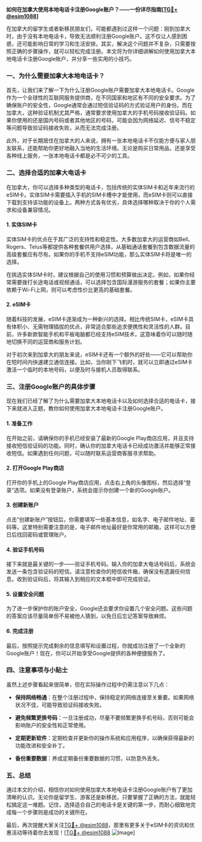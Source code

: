 **如何在加拿大使用本地电话卡注册Google账户？——一份详尽指南[[TG💪+ @esim1088](https://t.me/s/esim1088)]**

在加拿大的留学生或者新移民朋友们，可能都遇到过这样一个问题：刚到加拿大时，由于没有本地电话卡，导致无法顺利注册Google账户。这不仅让人感到困惑，还可能影响日常的学习和生活安排。其实，解决这个问题并不复杂，只需要按照正确的步骤操作，就可以轻松完成注册。本文将为你详细讲解如何使用加拿大本地电话卡注册Google账户，并分享一些实用的小技巧。

### 一、为什么需要加拿大本地电话卡？

首先，让我们来了解一下为什么注册Google账户需要加拿大本地电话卡。Google作为一个全球性的互联网服务提供商，在不同国家和地区有不同的安全要求。为了确保账户的安全性，Google通常会通过短信验证码的方式验证用户的身份。而在加拿大，这种验证机制尤其严格，通常要求使用加拿大的手机号码接收验证码。如果你使用的还是国内号码或者其他地区的号码，可能会因为网络延迟、信号不稳定等问题导致验证码接收失败，从而无法完成注册。

此外，对于长期居住在加拿大的人来说，拥有一张本地电话卡不仅能方便与家人朋友联系，还能帮助你更好地融入当地的生活环境。无论是购买日常用品，还是享受各种线上服务，一张本地电话卡都是必不可少的工具。

### 二、选择合适的加拿大电话卡

在加拿大，你可以选择多种类型的电话卡，包括传统的实体SIM卡和近年来流行的eSIM卡。实体SIM卡需要插入手机的SIM卡槽中才能使用，而eSIM卡则可以直接下载到支持该功能的设备上。两种方式各有优劣，具体选择哪种取决于你的个人需求和设备兼容情况。

#### 1. 实体SIM卡

实体SIM卡的优点在于其广泛的支持性和稳定性。大多数加拿大的运营商如Bell、Rogers、Telus等都提供各种套餐供用户选择，从基础通话套餐到包含数据流量的高级套餐应有尽有。如果你的手机不支持eSIM功能，那么实体SIM卡将是唯一的选择。

在挑选实体SIM卡时，建议根据自己的使用习惯和预算做出决定。例如，如果你经常需要拨打长途电话或视频通话，可以选择包含国际漫游服务的套餐；如果你主要依赖于Wi-Fi上网，则可以考虑性价比更高的基础套餐。

#### 2. eSIM卡

随着科技的发展，eSIM卡逐渐成为一种新兴的选择。相比传统SIM卡，eSIM卡具有体积小、无需物理插拔的优点，非常适合那些追求便携性和灵活性的人群。目前，许多新款智能手机和平板电脑都已经支持eSIM技术，这意味着你可以随时随地切换不同的运营商和服务计划。

对于初次来到加拿大的朋友来说，eSIM卡还有一个额外的好处——它可以帮助你在短时间内快速建立通信连接。比如，当你刚下飞机时，就可以立即通过eSIM卡激活一个临时的本地号码，以便及时与接机人员取得联系。

### 三、注册Google账户的具体步骤

现在我们已经了解了为什么需要加拿大本地电话卡以及如何选择合适的电话卡，接下来就进入正题，教你如何使用加拿大本地电话卡注册Google账户。

#### 1. 准备工作

在开始之前，请确保你的手机已经安装了最新的Google Play商店应用，并且支持接收短信验证码的功能。同时，确认你的加拿大电话卡已经成功激活并能够正常接收短信。如果遇到任何问题，可以随时联系运营商客服寻求帮助。

#### 2. 打开Google Play商店

打开你的手机上的Google Play商店应用，点击右上角的头像图标，然后选择“登录”选项。如果没有登录账户，系统会提示你创建一个新的Google账户。

#### 3. 创建新账户

点击“创建新账户”按钮后，你需要填写一些基本信息，如名字、电子邮件地址、密码等。这里特别需要注意的是，电子邮件地址最好是你常用的邮箱，这样可以方便日后找回密码或管理账户。

#### 4. 验证手机号码

接下来就是最关键的一步——验证手机号码。输入你的加拿大电话号码后，系统会发送一条包含验证码的短信。请注意检查你的短信收件箱，确保没有遗漏任何信息。收到验证码后，将其输入到相应的文本框中即可完成验证。

#### 5. 设置安全问题

为了进一步保护你的账户安全，Google还会要求你设置几个安全问题。这些问题的答案应该尽量简单但不易被他人猜到，以免日后忘记答案导致麻烦。

#### 6. 完成注册

最后，按照提示完成剩余的信息填写和设置过程，你就成功注册了一个全新的Google账户！现在，你可以开始享受Google提供的各种便捷服务了。

### 四、注意事项与小贴士

虽然上述步骤看起来很简单，但在实际操作过程中仍需注意以下几点：

- **保持网络畅通**：在整个注册过程中，保持稳定的网络连接至关重要。如果网络状况不佳，可能导致验证码接收失败。
  
- **避免频繁更换号码**：一旦注册成功，尽量不要频繁更换手机号码，否则可能会影响账户的安全性和正常使用。

- **定期更新软件**：定期检查并更新你的操作系统和应用程序，以确保获得最新的功能改进和安全补丁。

- **备份重要数据**：养成定期备份重要数据的习惯，以防意外丢失。

### 五、总结

通过本文的介绍，相信你对如何使用加拿大本地电话卡注册Google账户有了更加清晰的认识。无论你是留学生、游客还是新移民，只要掌握了正确的方法，就能轻松搞定这一难题。记住，选择适合自己的电话卡是关键的第一步，而耐心细致地完成每一个步骤则是成功的关键所在。

最后，再次提醒大家关注[TG💪+ @esim1088](https://t.me/s/esim1088)，那里有更多关于eSIM卡的资讯和优惠活动等待着你去发现！[[TG💪+ @esim1088](https://t.me/s/esim1088) ![Image](https://i.postimg.cc/4NQfJmqS/Snipaste-2025-05-13-00-14-12.png)]